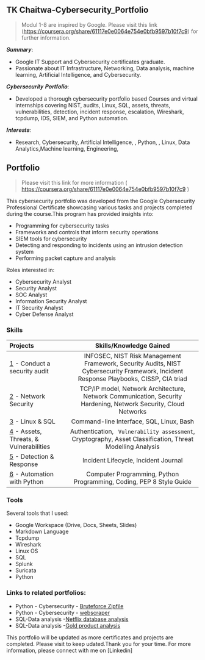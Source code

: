 ## TK Chaitwa-Cybersecurity_Portfolio

> Modul 1-8 are inspired by Google. Please visit this link (https://coursera.org/share/61117e0e0064e754e0bfb9597b10f7c9) for further information. 

𝑺𝒖𝒎𝒎𝒂𝒓𝒚: 
* Google IT Support and Cybersecurity certificates graduate.
* Passionate about  IT Infrastructure, Networking, Data analysis, machine learning, Artificial Intelligence, and Cybersecurity.


𝑪𝒚𝒃𝒆𝒓𝒔𝒆𝒄𝒖𝒓𝒊𝒕𝒚 𝑷𝒐𝒓𝒕𝒇𝒐𝒍𝒊𝒐:
* Developed a thorough cybersecurity portfolio based  Courses and virtual internships covering NIST, audits, Linux, SQL, assets, threats, vulnerabilities, detection, incident response, escalation, Wireshark, tcpdump, IDS, SIEM, and Python automation.


𝑰𝒏𝒕𝒆𝒓𝒆𝒔𝒕𝒔:
* Research, Cybersecurity, Artificial Intelligence, , Python, , Linux, Data Analytics,Machine learning, Engineering,


## Portfolio
> Please visit this link for more information ( https://coursera.org/share/61117e0e0064e754e0bfb9597b10f7c9 )



This cybersecurity portfolio was developed from the Google Cybersecurity Professional Certificate showcasing various tasks and projects completed during the course.This program has provided insights into:
* Programming for cybersecurity tasks
* Frameworks and controls that inform security operations
* SIEM tools for cybersecurity
* Detecting and responding to incidents using an intrusion detection system
* Performing packet capture and analysis

Roles interested in:
* Cybersecurity Analyst
* Security Analyst
* SOC Analyst
* Information Security Analyst
* IT Security Analyst
* Cyber Defense Analyst

### Skills  
| Projects | Skills/Knowledge Gained | 
| :--- |:---:|
| [1](https://www.coursera.org/learn/manage-security-risks/home/module/1) - Conduct a security audit | INFOSEC, NIST Risk Management Framework, Security Audits, NIST Cybersecurity Framework, Incident Response Playbooks, CISSP, CIA triad |
| [2](https://www.coursera.org/learn/networks-and-network-security/home/module/4) - Network Security | TCP/IP model,  Network Architecture, Network Communication, Security Hardening, Network Security, Cloud Networks | 
| [3](https://www.coursera.org/learn/linux-and-sql/home/module/1) - Linux & SQL | Command-line Interface, SQL, Linux, Bash | 
| [4](https://www.coursera.org/learn/assets-threats-and-vulnerabilities/home/module/1) - Assets, Threats, & Vulnerabilities | Authentication, ` Vulnerability assessment`, Cryptography, Asset Classification, Threat Modelling Analysis|
| [5](https://www.coursera.org/learn/detection-and-response/home/module/4) - Detection & Response | Incident Lifecycle, Incident Journal |
| [6](https://www.coursera.org/learn/automate-cybersecurity-tasks-with-python/home/module/4) - Automation with Python | Computer Programming, Python Programming, Coding, PEP 8 Style Guide| 

### Tools 
Several tools that I used: 
* Google Workspace (Drive, Docs, Sheets, Slides)
* Markdown Language 
* Tcpdump 
* Wireshark
* Linux OS
* SQL
* Splunk
* Suricata
* Python
  
### Links to related portfolios:
* Python - Cybersecurity - [Bruteforce Zipfile](https://github.com/Alucarddacoder/Brute_force_script)
* Python - Cybersecurity - [webscraper](https://github.com/Alucarddacoder/WebScraper_python)
* SQL-Data analysis -[Netflix database analysis](https://github.com/Alucarddacoder/NetflixDB_analysis)
* SQL-Data analysis -[Gold product analysis](https://github.com/Alucarddacoder/gold_products_analysis)




This portfolio will be updated as more certificates and projects are completed. Please visit to keep udated.Thank you for your time. For more information, please connect with me on [Linkedin]




